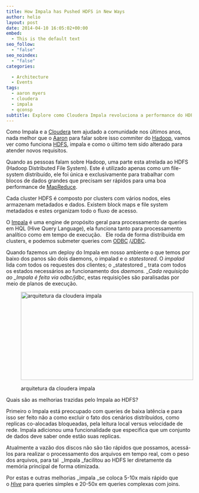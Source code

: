```yaml
---
title: How Impala has Pushed HDFS in New Ways
author: helio
layout: post
date: 2014-04-10 16:05:02+00:00
embed:
  - This is the default text
seo_follow:
  - "false"
seo_noindex:
  - "false"
categories:

  - Architecture
  - Events
tags:
  - aaron myers
  - cloudera
  - impala
  - qconsp
subtitle: Explore como Cloudera Impala revoluciona a performance do HDFS—alcançando melhorias de velocidade de 5-50x através de consultas de baixa latência, otimização de memória e inovações de processamento distribuído
---
```


Como Impala e a [Cloudera][1] tem ajudado a comunidade nos últimos anos, nada melhor que o <a title="Aaron Myers" href="https://twitter.com/atm" target="_blank">Aaron</a> para falar sobre isso commiter do <a title="Hadoop" href="http://hadoop.apache.org/" target="_blank">Hadoop</a>, vamos ver como funciona <a title="HDFS" href="http://hadoop.apache.org/docs/r1.2.1/hdfs_design.html" target="_blank">HDFS</a>, impala e como o último tem sido alterado para atender novos requisitos.

Quando as pessoas falam sobre Hadoop, uma parte esta atrelada ao HDFS (Hadoop Distributed File System). Este é utilizado apenas como um file-system distribuído, ele foi única e exclusivamente para trabalhar com blocos de dados grandes que precisam ser rápidos para uma boa performance de <a title="MapReduce" href="http://en.wikipedia.org/wiki/MapReduce" target="_blank">MapReduce</a>.

Cada cluster HDFS é composto por clusters com vários nodos, eles armazenam metadados e dados. Existem block maps e file system metadados e estes organizam todo o fluxo de acesso.

O <a title="Impala" href="http://en.wikipedia.org/wiki/Cloudera_Impala" target="_blank">Impala</a> é uma engine de propósito geral para processamento de queries em HQL (Hive Query Language), ela funciona tanto para processamento analítico como em tempo de execução.   Ele roda de forma distribuida em clusters, e podemos submeter queries com <a title="Open Database Connectivity" href="http://en.wikipedia.org/wiki/ODBC" target="_blank">ODBC</a> /<a title="Java Database Connectivity" href="http://en.wikipedia.org/wiki/JDBC" target="_blank">JDBC</a>.

Quando fazemos um deploy do Impala em nosso ambiente o que temos por baixo dos panos são dois daemons, o impalad e o _statestored_. O *impalad* lida com todos os requestes dos clientes; o _statestored _ trata com todos os estados necessários ao funcionamento dos *daemons. _Cada requisição ao _Impala é feita via odbc/jdbc*, estas requisições são paralisadas por meio de planos de execução.<figure id="attachment_831" style="width: 468px" class="wp-caption aligncenter">

[<img class="size-full wp-image-831" alt="arquitetura da cloudera impala" src="/uploads/2014/04/cloudera_impala.jpg" width="468" height="240" srcset="/uploads/2014/04/cloudera_impala.jpg 468w, /uploads/2014/04/cloudera_impala-300x153.jpg 300w" sizes="(max-width: 468px) 100vw, 468px" />][2]<figcaption class="wp-caption-text">arquitetura da cloudera impala</figcaption></figure>

Quais são as melhorias trazidas pelo Impala ao HDFS?

Primeiro o Impala está preocupado com queries de baixa latência e para isso ser feito não a como excluir o fato dos cenários distribuídos, como replicas co-alocadas bloqueadas, pela leitura local versus velocidade de rede. Impala adicionou uma funcionalidade que especifica que um conjunto de dados deve saber onde estão suas replicas.

Atualmente a vazão dos discos não são tão rápidos que possamos, acessá-los para realizar o processamento dos arquivos em tempo real, com o peso dos arquivos, para tal  _Impala _facilitou ao HDFS ler diretamente da memória principal de forma otimizada.

Por estas e outras melhorias _impala _se coloca 5-10x mais rápido que o <a title="Hive" href="http://hive.apache.org/" target="_blank"><em>Hive</em></a> para queries simples e 20-50x em queries complexas com joins.

[1]: http://www.cloudera.com/content/cloudera/en/home.html "cloudera"
[2]: /uploads/2014/04/cloudera_impala.jpg
